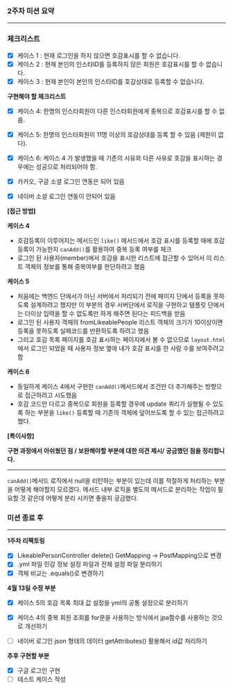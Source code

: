 ### 2주차 미션 요약

---

### 체크리스트

- [x] 케이스 1 : 현재 로그인을 하지 않으면 호감표시를 할 수 없습니다.
- [x] 케이스 2 : 현재 본인의 인스타ID를 등록하지 않은 회원은 호감표시를 할 수 없습니다.
- [x] 케이스 3 : 현재 본인이 본인의 인스타ID를 호감상대로 등록할 수 없습니다.

**구현해야 할 체크리스트**

- [x] 케이스 4: 한명의 인스타회원이 다른 인스타회원에게 중복으로 호감표시를 할 수 없음.
- [x] 케이스 5: 한명의 인스타회원이 11명 이상의 호감상대를 등록 할 수 있음 (제한이 없다).
- [x] 케이스 6: 케이스 4 가 발생했을 때 기존의 사유와 다른 사유로 호감을 표시하는 경우에는 성공으로 처리되어야 함.


- [x] 카카오, 구글 소셜 로그인 연동은 되어 있음
- [x] 네이버 소셜 로그인 연동이 안되어 있음 

**[접근 방법]**

**케이스 4**

- 호감등록이 이루어지는 메서드인 `like()` 메서드에서 호감 표시를 등록할 때에 호감 등록이 가능한지 `canAdd()`를 활용하여
중복 등록 여부를 체크
- 로그인 된 사용자(member)에서 호감을 표시한 리스트에 접근할 수 있어서 이 리스트 객체의 정보를 통해 중복여부를 판단하려고 했음

**케이스 5**

- 처음에는 백엔드 단에서가 아닌 서버에서 처리되기 전에 페이지 단에서 등록을 못하도록 설계하려고 했지만 이 부분의 경우 서버단에서 로직을 구현하고
템플릿 단에서는 더이상 입력을 할 수 없도록만 하게 해주면 된다는 피드백을 받음
- 로그인 된 사용자 객체의 fromLikeablePeople 리스트 객체의 크기가 10이상이면 등록을 못하도록 실패코드를 반환하도록 하려고 했음
- 그리고 호감 목록 페이지를 호감 표시하는 페이지에서 볼 수 없으므로 `layout.html`에서 로그인 되었을 때 사용자 정보
옆에 내가 호감 표시를 한 사람 수를 보여주려고 함

**케이스 6**

- 동일하게 케이스 4에서 구현한 `canAdd()`메서드에서 조건만 더 추가해주는 방향으로 접근하려고 시도했음
- 호감 코드만 다르고 중복으로 회원을 등록할 경우에 update 쿼리가 실행될 수 있도록 하는 부분을 `like()` 등록할 때 기존의 객체에
덮어쓰도록 할 수 있는 접근하려고 했다.


**[특이사항]**

**구현 과정에서 아쉬웠던 점 / 보완해야할 부분에 대한 의견 제시/ 궁금했던 점을 정리합니다.**

---

`canAdd()`메서드 로직에서 null을 리턴하는 부분이 있는데 이를 적절하게 처리하는 부분을 어떻게 해야할지 모르겠다.
메서드 내부 로직을 별도의 메서드로 분리하는 작업이 필요할 것 같은데 어떻게 분리 시키면 좋을지 궁금했다.

### 미션 종료 후

---

**1주차 리팩토링**
- [x] LikeablePersonController delete() GetMapping -> PostMapping으로 변경
- [x] .yml 파일 민감 정보 설정 파일과 전체 설정 파일 분리하기
- [x] 객체 비교는 .equals()로 변경하기

**4월 13일 수정 부분**

- [x] 케이스 5의 호감 목록 최대 값 설정을 yml의 공통 설정으로 분리하기
- [x] 케이스 4의 중복 회원 조회를 for문을 사용하는 방식에서 jpa함수를 사용하는 것으로 개선하기
- [ ] 네이버 로그인 json 형태의 데이터 getAttributes() 활용해서 id값 처리하기


**추후 구현할 부분**
- [x] 구글 로그인 구현
- [ ] 테스트 케이스 작성